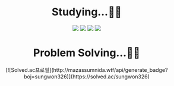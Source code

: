 
# <div align="center"> Studying...👨‍🏫 </div>
<div align="center">
<img src="https://img.shields.io/badge/C++-00599C?style=for-the-badge&logo=Cplusplus&logoColor=white"> <img src="https://img.shields.io/badge/Java-FF160B?style=for-the-badge&logo=OpenJDK&logoColor=white"> <img src="https://img.shields.io/badge/Spring-6DB33F?style=for-the-badge&logo=Spring&logoColor=white"> <img src="https://img.shields.io/badge/MySQL-4479A1?style=for-the-badge&logo=MySQL&logoColor=white">

  
# <div align="center"> Problem Solving...👨‍🏫 </div>

<div align="center"> [![Solved.ac프로필](http://mazassumnida.wtf/api/generate_badge?boj=sungwon326)](https://solved.ac/sungwon326) </div>



